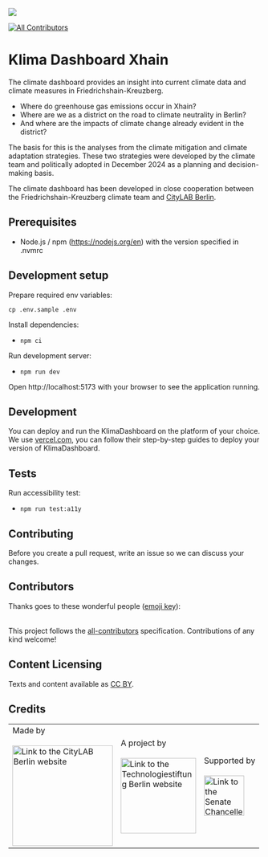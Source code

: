 ![](https://img.shields.io/badge/Built%20with%20%E2%9D%A4%EF%B8%8F-at%20Technologiestiftung%20Berlin-blue)

<!-- ALL-CONTRIBUTORS-BADGE:START - Do not remove or modify this section -->

[![All Contributors](https://img.shields.io/badge/all_contributors-0-orange.svg?style=flat-square)](#contributors-)

<!-- ALL-CONTRIBUTORS-BADGE:END -->

# Klima Dashboard Xhain

The climate dashboard provides an insight into current climate data and climate measures in Friedrichshain-Kreuzberg.

- Where do greenhouse gas emissions occur in Xhain?
- Where are we as a district on the road to climate neutrality in Berlin?
- And where are the impacts of climate change already evident in the district?

The basis for this is the analyses from the climate mitigation and climate adaptation strategies. These two strategies were developed by the climate team and politically adopted in December 2024 as a planning and decision-making basis.

The climate dashboard has been developed in close cooperation between the Friedrichshain-Kreuzberg climate team and [CityLAB Berlin](https://citylab-berlin.org/de/start/).

## Prerequisites

- Node.js / npm (https://nodejs.org/en) with the version specified in .nvmrc

## Development setup

Prepare required env variables:

```plain
cp .env.sample .env
```

Install dependencies:

- `npm ci`

Run development server:

- `npm run dev`

Open http://localhost:5173 with your browser to see the application running.

## Development

You can deploy and run the KlimaDashboard on the platform of your choice. We use [vercel.com](vercel.com), you can follow their step-by-step guides to deploy your version of KlimaDashboard.

## Tests

Run accessibility test:

- `npm run test:a11y`

## Contributing

Before you create a pull request, write an issue so we can discuss your changes.

## Contributors

Thanks goes to these wonderful people ([emoji key](https://allcontributors.org/docs/en/emoji-key)):

<!-- ALL-CONTRIBUTORS-LIST:START - Do not remove or modify this section -->
<!-- prettier-ignore-start -->
<!-- markdownlint-disable -->
<table>
  <tr>
  </tr>
</table>

<!-- markdownlint-restore -->
<!-- prettier-ignore-end -->

<!-- ALL-CONTRIBUTORS-LIST:END -->

This project follows the [all-contributors](https://github.com/all-contributors/all-contributors) specification. Contributions of any kind welcome!

## Content Licensing

Texts and content available as [CC BY](https://creativecommons.org/licenses/by/3.0/de/).

## Credits

<table>
  <tr>
    <td>
      Made by <a href="https://citylab-berlin.org/de/start/">
        <br />
        <br />
        <img width="200" src="https://logos.citylab-berlin.org/logo-citylab-color.svg" alt="Link to the CityLAB Berlin website" />
      </a>
    </td>
    <td>
      A project by <a href="https://www.technologiestiftung-berlin.de/">
        <br />
        <br />
        <img width="150" src="https://logos.citylab-berlin.org/logo-technologiestiftung-berlin-de.svg" alt="Link to the Technologiestiftung Berlin website" />
      </a>
    </td>
    <td>
      Supported by <a href="https://www.berlin.de/rbmskzl/">
        <br />
        <br />
        <img width="80" src="https://logos.citylab-berlin.org/logo-berlin-senatskanzelei-de.svg" alt="Link to the Senate Chancellery of Berlin"/>
      </a>
    </td>
  </tr>
</table>
